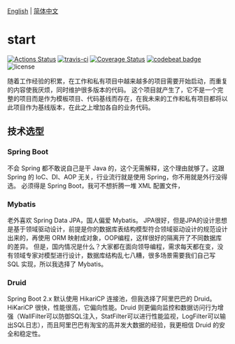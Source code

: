[English](README.md) | [简体中文](README_zh_CN.md)

# start

[![Actions Status](https://github.com/renfei/start/workflows/build/badge.svg)](https://github.com/renfei/start/actions/workflows/build.yml)
[![travis-ci](https://api.travis-ci.com/renfei/start.svg?branch=master)](https://travis-ci.com/github/renfei/start)
[![Coverage Status](https://coveralls.io/repos/github/renfei/start/badge.svg?branch=master)](https://coveralls.io/github/renfei/start?branch=master)
[![codebeat badge](https://codebeat.co/badges/4d73bef6-614a-411d-95ef-eef6aac95d87)](https://codebeat.co/projects/github-com-renfei-start-master)
![license](https://img.shields.io/github/license/renfei/start.svg)

随着工作经验的积累，在工作和私有项目中越来越多的项目需要开始启动，而重复的内容使我厌烦，同时维护很多版本的代码。
这个项目就产生了，它不是一个完整的项目而是作为模板项目、代码基线而存在，在我未来的工作和私有项目都将以此项目作为基线版本，在此之上增加各自的业务代码。

## 技术选型

### Spring Boot

不会 Spring 都不敢说自己是干 Java 的，这个无需解释，这个理由就够了。这跟 Spring 的 IoC、DI、AOP 无关，行业流行就是使用 Spring，你不用就是外行没得选。 必须得是 Spring Boot，我可不想折腾一堆
XML 配置文件，

### Mybatis

老外喜欢 Spring Data JPA，国人偏爱 Mybatis。 JPA很好，但是JPA的设计思想是基于领域驱动设计，前提是你的数据库表结构模型符合领域驱动设计的规范设计出来的，再使用 ORM
映射成对象，OOP编程，这样很好的隔离开了不同数据库的差异。 但是，国内情况是什么？大家都在面向领导编程，需求每天都在变，没有领域专家对模型进行设计，数据库结构乱七八糟，很多场景需要我们自己写 SQL 实现，所以我选择了 Mybatis。

### Druid

Spring Boot 2.x 默认使用 HikariCP 连接池，但我选择了阿里巴巴的 Druid。 HiKariCP 很快，性能很高，它偏向性能。Druid
则更偏向监控和数据访问行为增强（WallFilter可以防御SQL注入，StatFilter可以进行性能监视，LogFilter可以输出SQL日志），而且阿里巴巴有淘宝的高并发大数据的经验，我更相信 Druid 的安全和稳定性。